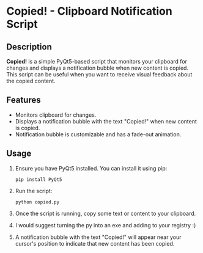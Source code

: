 # Copied! - Clipboard Notification Script

## Description
**Copied!** is a simple PyQt5-based script that monitors your clipboard for changes and displays a notification bubble when new content is copied. This script can be useful when you want to receive visual feedback about the copied content.

## Features
- Monitors clipboard for changes.
- Displays a notification bubble with the text "Copied!" when new content is copied.
- Notification bubble is customizable and has a fade-out animation.

## Usage
1. Ensure you have PyQt5 installed. You can install it using pip:
   ```
   pip install PyQt5
   ```

2. Run the script:
   ```
   python copied.py
   ```

3. Once the script is running, copy some text or content to your clipboard.

4. I would suggest turning the py into an exe and adding to your registry :)

5. A notification bubble with the text "Copied!" will appear near your cursor's position to indicate that new content has been copied.
